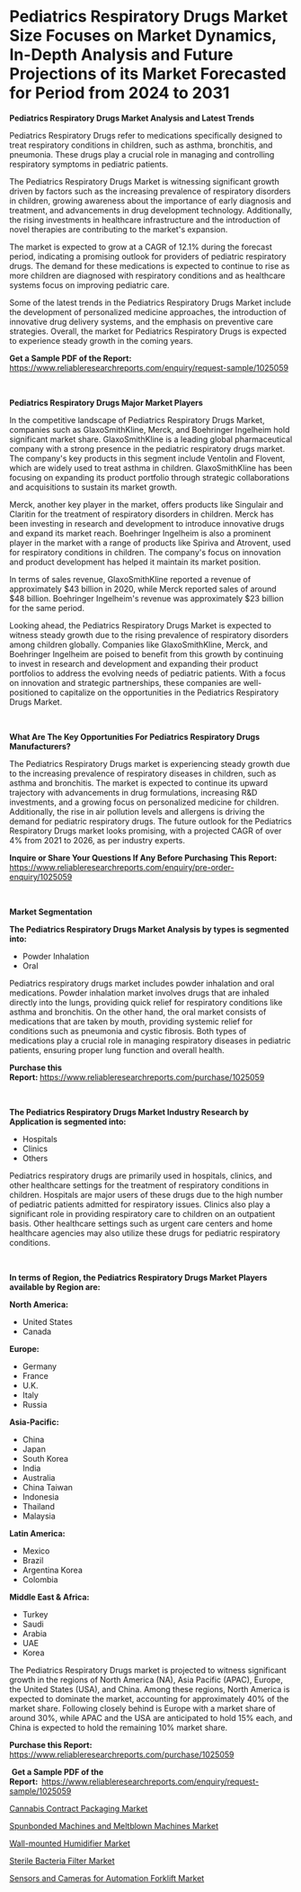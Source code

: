 <p><h1>Pediatrics Respiratory Drugs Market Size Focuses on Market Dynamics, In-Depth Analysis and Future Projections of its Market Forecasted for Period from 2024 to 2031</h1></p><p><strong>Pediatrics Respiratory Drugs Market Analysis and Latest Trends</strong></p>
<p><p>Pediatrics Respiratory Drugs refer to medications specifically designed to treat respiratory conditions in children, such as asthma, bronchitis, and pneumonia. These drugs play a crucial role in managing and controlling respiratory symptoms in pediatric patients.</p><p>The Pediatrics Respiratory Drugs Market is witnessing significant growth driven by factors such as the increasing prevalence of respiratory disorders in children, growing awareness about the importance of early diagnosis and treatment, and advancements in drug development technology. Additionally, the rising investments in healthcare infrastructure and the introduction of novel therapies are contributing to the market's expansion.</p><p>The market is expected to grow at a CAGR of 12.1% during the forecast period, indicating a promising outlook for providers of pediatric respiratory drugs. The demand for these medications is expected to continue to rise as more children are diagnosed with respiratory conditions and as healthcare systems focus on improving pediatric care.</p><p>Some of the latest trends in the Pediatrics Respiratory Drugs Market include the development of personalized medicine approaches, the introduction of innovative drug delivery systems, and the emphasis on preventive care strategies. Overall, the market for Pediatrics Respiratory Drugs is expected to experience steady growth in the coming years.</p></p>
<p><strong>Get a Sample PDF of the Report:&nbsp;</strong> <a href="https://www.reliableresearchreports.com/enquiry/request-sample/1025059">https://www.reliableresearchreports.com/enquiry/request-sample/1025059</a></p>
<p>&nbsp;</p>
<p><strong>Pediatrics Respiratory Drugs Major Market Players</strong></p>
<p><p>In the competitive landscape of Pediatrics Respiratory Drugs Market, companies such as GlaxoSmithKline, Merck, and Boehringer Ingelheim hold significant market share. GlaxoSmithKline is a leading global pharmaceutical company with a strong presence in the pediatric respiratory drugs market. The company's key products in this segment include Ventolin and Flovent, which are widely used to treat asthma in children. GlaxoSmithKline has been focusing on expanding its product portfolio through strategic collaborations and acquisitions to sustain its market growth.</p><p>Merck, another key player in the market, offers products like Singulair and Claritin for the treatment of respiratory disorders in children. Merck has been investing in research and development to introduce innovative drugs and expand its market reach. Boehringer Ingelheim is also a prominent player in the market with a range of products like Spiriva and Atrovent, used for respiratory conditions in children. The company's focus on innovation and product development has helped it maintain its market position.</p><p>In terms of sales revenue, GlaxoSmithKline reported a revenue of approximately $43 billion in 2020, while Merck reported sales of around $48 billion. Boehringer Ingelheim's revenue was approximately $23 billion for the same period.</p><p>Looking ahead, the Pediatrics Respiratory Drugs Market is expected to witness steady growth due to the rising prevalence of respiratory disorders among children globally. Companies like GlaxoSmithKline, Merck, and Boehringer Ingelheim are poised to benefit from this growth by continuing to invest in research and development and expanding their product portfolios to address the evolving needs of pediatric patients. With a focus on innovation and strategic partnerships, these companies are well-positioned to capitalize on the opportunities in the Pediatrics Respiratory Drugs Market.</p></p>
<p>&nbsp;</p>
<p><strong>What Are The Key Opportunities For Pediatrics Respiratory Drugs Manufacturers?</strong></p>
<p><p>The Pediatrics Respiratory Drugs market is experiencing steady growth due to the increasing prevalence of respiratory diseases in children, such as asthma and bronchitis. The market is expected to continue its upward trajectory with advancements in drug formulations, increasing R&D investments, and a growing focus on personalized medicine for children. Additionally, the rise in air pollution levels and allergens is driving the demand for pediatric respiratory drugs. The future outlook for the Pediatrics Respiratory Drugs market looks promising, with a projected CAGR of over 4% from 2021 to 2026, as per industry experts.</p></p>
<p><strong>Inquire or Share Your Questions If Any Before Purchasing This Report:</strong> <a href="https://www.reliableresearchreports.com/enquiry/pre-order-enquiry/1025059">https://www.reliableresearchreports.com/enquiry/pre-order-enquiry/1025059</a></p>
<p>&nbsp;</p>
<p><strong>Market Segmentation</strong></p>
<p><strong>The Pediatrics Respiratory Drugs Market Analysis by types is segmented into:</strong></p>
<p><ul><li>Powder Inhalation</li><li>Oral</li></ul></p>
<p><p>Pediatrics respiratory drugs market includes powder inhalation and oral medications. Powder inhalation market involves drugs that are inhaled directly into the lungs, providing quick relief for respiratory conditions like asthma and bronchitis. On the other hand, the oral market consists of medications that are taken by mouth, providing systemic relief for conditions such as pneumonia and cystic fibrosis. Both types of medications play a crucial role in managing respiratory diseases in pediatric patients, ensuring proper lung function and overall health.</p></p>
<p><strong>Purchase this Report:&nbsp;</strong><a href="https://www.reliableresearchreports.com/purchase/1025059">https://www.reliableresearchreports.com/purchase/1025059</a></p>
<p>&nbsp;</p>
<p><strong>The Pediatrics Respiratory Drugs Market Industry Research by Application is segmented into:</strong></p>
<p><ul><li>Hospitals</li><li>Clinics</li><li>Others</li></ul></p>
<p><p>Pediatrics respiratory drugs are primarily used in hospitals, clinics, and other healthcare settings for the treatment of respiratory conditions in children. Hospitals are major users of these drugs due to the high number of pediatric patients admitted for respiratory issues. Clinics also play a significant role in providing respiratory care to children on an outpatient basis. Other healthcare settings such as urgent care centers and home healthcare agencies may also utilize these drugs for pediatric respiratory conditions.</p></p>
<p>&nbsp;</p>
<p><strong>In terms of Region, the Pediatrics Respiratory Drugs Market Players available by Region are:</strong></p>
<p>
    <p> <strong> North America: </strong>
        <ul>
            <li>United States</li>
            <li>Canada</li>
        </ul>
        </p> 
    <p> <strong> Europe: </strong>
        <ul>
            <li>Germany</li>
            <li>France</li>
            <li>U.K.</li>
            <li>Italy</li>
            <li>Russia</li>
        </ul>
        </p> 
    <p> <strong> Asia-Pacific: </strong>
        <ul>
            <li>China</li>
            <li>Japan</li>
            <li>South Korea</li>
            <li>India</li>
            <li>Australia</li>
            <li>China Taiwan</li>
            <li>Indonesia</li>
            <li>Thailand</li>
            <li>Malaysia</li>
        </ul>
        </p> 
    <p> <strong> Latin America: </strong>
        <ul>
            <li>Mexico</li>
            <li>Brazil</li>
            <li>Argentina Korea</li>
            <li>Colombia</li>
        </ul>
        </p> 
    <p> <strong> Middle East & Africa: </strong>
        <ul>
            <li>Turkey</li>
            <li>Saudi</li>
            <li>Arabia</li>
            <li>UAE</li>
            <li>Korea</li>
        </ul>
    </p>
    </p>
<p><p>The Pediatrics Respiratory Drugs market is projected to witness significant growth in the regions of North America (NA), Asia Pacific (APAC), Europe, the United States (USA), and China. Among these regions, North America is expected to dominate the market, accounting for approximately 40% of the market share. Following closely behind is Europe with a market share of around 30%, while APAC and the USA are anticipated to hold 15% each, and China is expected to hold the remaining 10% market share.</p></p>
<p><strong>Purchase this Report: </strong><a href="https://www.reliableresearchreports.com/purchase/1025059">https://www.reliableresearchreports.com/purchase/1025059</a></p>
<p>&nbsp;<strong>Get a Sample PDF of the Report:&nbsp;&nbsp;</strong><a href="https://www.reliableresearchreports.com/enquiry/request-sample/1025059">https://www.reliableresearchreports.com/enquiry/request-sample/1025059</a></p>
<p><strong></strong></p>
<p><p><a href="https://github.com/joannesouthgate/Market-Research-Report-List-1/blob/main/cannabis-contract-packaging-market.md">Cannabis Contract Packaging Market</a></p><p><a href="https://github.com/nicholepatriciadoylenwnrjr0/Market-Research-Report-List-1/blob/main/spunbonded-machines-and-meltblown-machines-market.md">Spunbonded Machines and Meltblown Machines Market</a></p><p><a href="https://github.com/wwwkeltoum/Market-Research-Report-List-1/blob/main/wall-mounted-humidifier-market.md">Wall-mounted Humidifier Market</a></p><p><a href="https://github.com/gamblestampleyjenny50m5sl6/Market-Research-Report-List-1/blob/main/sterile-bacteria-filter-market.md">Sterile Bacteria Filter Market</a></p><p><a href="https://github.com/sofayahoo2023/Market-Research-Report-List-3/blob/main/sensors-and-cameras-for-automation-forklift-market.md">Sensors and Cameras for Automation Forklift Market</a></p></p>